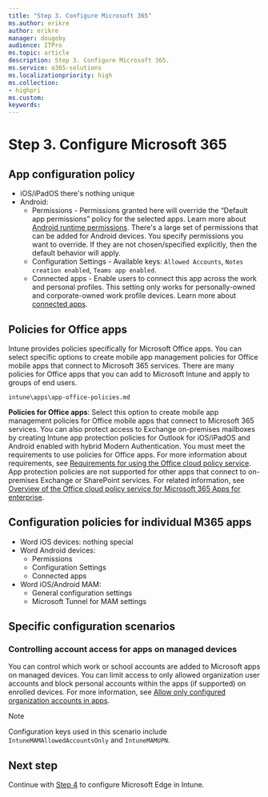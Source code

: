 ```yaml
---
title: "Step 3. Configure Microsoft 365"
ms.author: erikre
author: erikre
manager: dougeby
audience: ITPro
ms.topic: article
description: Step 3. Configure Microsoft 365.
ms.service: o365-solutions
ms.localizationpriority: high
ms.collection:
- highpri
ms.custom:
keywords:
---
```


# Step 3. Configure Microsoft 365

## App configuration policy

- iOS/iPadOS there's nothing unique
- Android:
    - Permissions - Permissions granted here will override the “Default app permissions” policy for the selected apps. Learn more about [Android runtime permissions](/mem/intune/apps/app-configuration-policies-use-android). There's a large set of permissions that can be added for Android devices. You specify permissions you want to override. If they are not chosen/specified explicitly, then the default behavior will apply.
    - Configuration Settings - Available keys: `Allowed Accounts`, `Notes creation enabled`, `Teams app enabled`. 
    - Connected apps - Enable users to connect this app across the work and personal profiles. This setting only works for personally-owned and corporate-owned work profile devices. Learn more about [connected apps](/mem/intune/apps/app-configuration-policies-use-android).


## Policies for Office apps

Intune provides policies specifically for Microsoft Office apps. You can select specific options to create mobile app management policies for Office mobile apps that connect to Microsoft 365 services. There are many policies for Office apps that you can add to Microsoft Intune and apply to groups of end users.

`intune\apps\app-office-policies.md`

**Policies for Office apps**: Select this option to create mobile app management policies for Office mobile apps that connect to Microsoft 365 services. You can also protect access to Exchange on-premises mailboxes by creating Intune app protection policies for Outlook for iOS/iPadOS and Android enabled with hybrid Modern Authentication. You must meet the requirements to use policies for Office apps. For more information about requirements, see [Requirements for using the Office cloud policy service](/deployoffice/overview-office-cloud-policy-service#requirements-for-using-the-office-cloud-policy-service). App protection policies are not supported for other apps that connect to on-premises Exchange or SharePoint services. For related information, see [Overview of the Office cloud policy service for Microsoft 365 Apps for enterprise](/deployoffice/overview-office-cloud-policy-service).

## Configuration policies for individual M365 apps

- Word iOS devices: nothing special
- Word Android devices:
    - Permissions
    - Configuration Settings
    - Connected apps
- Word iOS/Android MAM: 
    - General configuration settings
    - Microsoft Tunnel for MAM settings


## Specific configuration scenarios


### Controlling account access for apps on managed devices

You can control which work or school accounts are added to Microsoft apps on managed devices. You can limit access to only allowed organization user accounts and block personal accounts within the apps (if supported) on enrolled devices. For more information, see [Allow only configured organization accounts in apps](/mem/intune//apps/app-configuration-policies-use-ios#allow-only-configured-organization-accounts-in-apps).

> [!NOTE]
> Configuration keys used in this scenario include `IntuneMAMAllowedAccountsOnly` and `IntuneMAMUPN`. 

## Next step
<!--
[![Step 4 Configure Microsoft Edge](../media/configure-managed-apps/configure-managed-apps-06.png)](apps-config-step-4.md)
-->
Continue with [Step 4](apps-config-step-4.md) to configure Microsoft Edge in Intune.